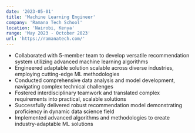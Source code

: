 ```yaml
---
date: '2023-05-01'
title: 'Machine Learning Engineer'
company: 'Ramana Tech School'
location: 'Nairobi, Kenya'
range: 'May 2023 - October 2023'
url: 'https://ramanatech.com/'
---
```


- Collaborated with 5-member team to develop versatile recommendation system utilizing advanced machine learning algorithms
- Engineered adaptable solution scalable across diverse industries, employing cutting-edge ML methodologies
- Conducted comprehensive data analysis and model development, navigating complex technical challenges
- Fostered interdisciplinary teamwork and translated complex requirements into practical, scalable solutions
- Successfully delivered robust recommendation model demonstrating proficiency in dynamic data science field
- Implemented advanced algorithms and methodologies to create industry-adaptable ML solutions
